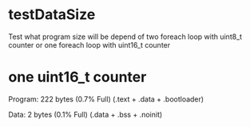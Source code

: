 # testDataSize
Test what program size will be depend of two foreach loop with uint8_t counter or one foreach loop with uint16_t counter
# one uint16_t counter

Program:     222 bytes (0.7% Full)
(.text + .data + .bootloader)

Data:          2 bytes (0.1% Full)
(.data + .bss + .noinit)